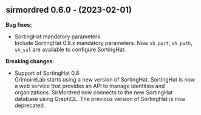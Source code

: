 ## sirmordred 0.6.0 - (2023-02-01)

**Bug fixes:**

 * SortingHat mandatory parameters\
   Include SortingHat 0.8.x mandatory parameters. Now `sh_port`,
   `sh_path`, `sh_ssl` are available to configure SortingHat.

**Breaking changes:**

 * Support of SortingHat 0.8\
   GrimoireLab starts using a new version of SortingHat.  SortingHat is
   now a web service that provides an API to manage identities and
   organizations. SirMordred now connects to the new SortingHat database
   using GraphQL.  The previous version of SortingHat is now deprecated.

